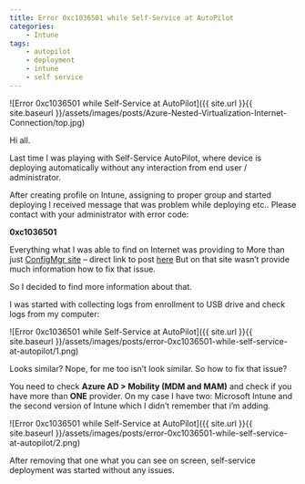 ```yaml
---
title: Error 0xc1036501 while Self-Service at AutoPilot
categories:
    - Intune
tags:
    - autopilot
    - deployment
    - intune
    - self service
---
```

![Error 0xc1036501 while Self-Service at AutoPilot]({{ site.url }}{{ site.baseurl }}/assets/images/posts/Azure-Nested-Virtualization-Internet-Connection/top.jpg)

Hi all.

Last time I was playing with Self-Service AutoPilot, where device is deploying automatically without any interaction from end user / administrator.

After creating profile on Intune, assigning to proper group and started deploying I received message that was problem while deploying etc.. Please contact with your administrator with error code:

**0xc1036501**

Everything what I was able to find on Internet was providing to More than just [ConfigMgr site](https://www.petervanderwoude.nl/) – direct link to post [here](https://www.petervanderwoude.nl/post/windows-autopilot-self-deploying-mode/) But on that site wasn’t provide much information how to fix that issue.

So I decided to find more information about that.

I was started with collecting logs from enrollment to USB drive and check logs from my computer:

![Error 0xc1036501 while Self-Service at AutoPilot]({{ site.url }}{{ site.baseurl }}/assets/images/posts/error-0xc1036501-while-self-service-at-autopilot/1.png)

Looks similar? Nope, for me too isn’t look similar. So how to fix that issue?

You need to check **Azure AD > Mobility (MDM and MAM)** and check if you have more than **ONE** provider. On my case I have two: Microsoft Intune and the second version of Intune which I didn’t remember that i’m adding.

![Error 0xc1036501 while Self-Service at AutoPilot]({{ site.url }}{{ site.baseurl }}/assets/images/posts/error-0xc1036501-while-self-service-at-autopilot/2.png)

After removing that one what you can see on screen, self-service deployment was started without any issues.

